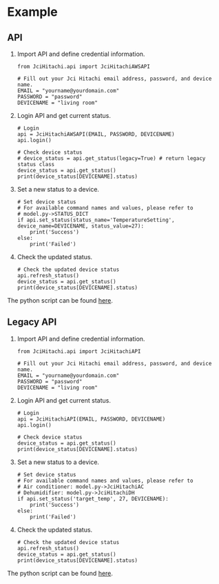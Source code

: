 # Example

## API

1. Import API and define credential information. 

    ```
    from JciHitachi.api import JciHitachiAWSAPI

    # Fill out your Jci Hitachi email address, password, and device name.
    EMAIL = "yourname@yourdomain.com"
    PASSWORD = "password"
    DEVICENAME = "living room"
    ```

2. Login API and get current status.

    ```
    # Login
    api = JciHitachiAWSAPI(EMAIL, PASSWORD, DEVICENAME)
    api.login()

    # Check device status 
    # device_status = api.get_status(legacy=True) # return legacy status class
    device_status = api.get_status()
    print(device_status[DEVICENAME].status)
    ```

3. Set a new status to a device.
    
    ```
    # Set device status 
    # For available command names and values, please refer to
    # model.py->STATUS_DICT
    if api.set_status(status_name='TemperatureSetting', device_name=DEVICENAME, status_value=27):
        print('Success')
    else:
        print('Failed')
    ```

4. Check the updated status.
    
    ```
    # Check the updated device status
    api.refresh_status()
    device_status = api.get_status()
    print(device_status[DEVICENAME].status)
    ```

The python script can be found [here](https://github.com/qqaatw/LibJciHitachi/blob/master/example.py).

## Legacy API

1. Import API and define credential information. 

    ```
    from JciHitachi.api import JciHitachiAPI

    # Fill out your Jci Hitachi email address, password, and device name.
    EMAIL = "yourname@yourdomain.com"
    PASSWORD = "password"
    DEVICENAME = "living room"
    ```

2. Login API and get current status.

    ```
    # Login
    api = JciHitachiAPI(EMAIL, PASSWORD, DEVICENAME)
    api.login()

    # Check device status 
    device_status = api.get_status()
    print(device_status[DEVICENAME].status)
    ```

3. Set a new status to a device.
    
    ```
    # Set device status 
    # For available command names and values, please refer to
    # Air conditioner: model.py->JciHitachiAC
    # Dehumidifier: model.py->JciHitachiDH
    if api.set_status('target_temp', 27, DEVICENAME):
        print('Success')
    else:
        print('Failed')
    ```

4. Check the updated status.
    
    ```
    # Check the updated device status
    api.refresh_status()
    device_status = api.get_status()
    print(device_status[DEVICENAME].status)
    ```

The python script can be found [here](https://github.com/qqaatw/LibJciHitachi/blob/master/legacy_example.py).